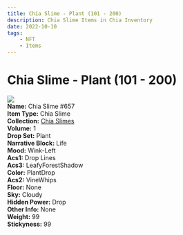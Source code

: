 ```yaml
---
title: Chia Slime - Plant (101 - 200)
description: Chia Slime Items in Chia Inventory
date: 2022-10-10
tags:
    - NFT
    - Items
---
```


# Chia Slime - Plant (101 - 200)
<div class="item_thumbnail">
<img loading="lazy" src="https://chiaslimes.s3.us-west-1.amazonaws.com/plant/build/images/657.png"><br/>
<div><strong>Name:</strong> Chia Slime #657</div>
<div><strong>Item Type:</strong> Chia Slime</div>
<div><strong>Collection:</strong> <a href="https://www.spacescan.io/xch/nft/collection/col19z8k90wfezt55jj2zm526yzmk8dq0fcyqamzmtqv7hv4wkafhnjsp8fsz2">Chia Slimes</a></div>
<div><strong>Volume:</strong> 1</div>
<div><strong>Drop Set:</strong> Plant</div>
<div><strong>Narrative Block:</strong> Life</div>
<div><strong>Mood:</strong> Wink-Left</div>
<div><strong>Acs1:</strong> Drop Lines</div>
<div><strong>Acs3:</strong> LeafyForestShadow</div>
<div><strong>Color:</strong> PlantDrop</div>
<div><strong>Acs2:</strong> VineWhips</div>
<div><strong>Floor:</strong> None</div>
<div><strong>Sky:</strong> Cloudy</div>
<div><strong>Hidden Power:</strong> Drop</div>
<div><strong>Other Info:</strong> None</div>
<div><strong>Weight:</strong> 99</div>
<div><strong>Stickyness:</strong> 99</div>
</div>

